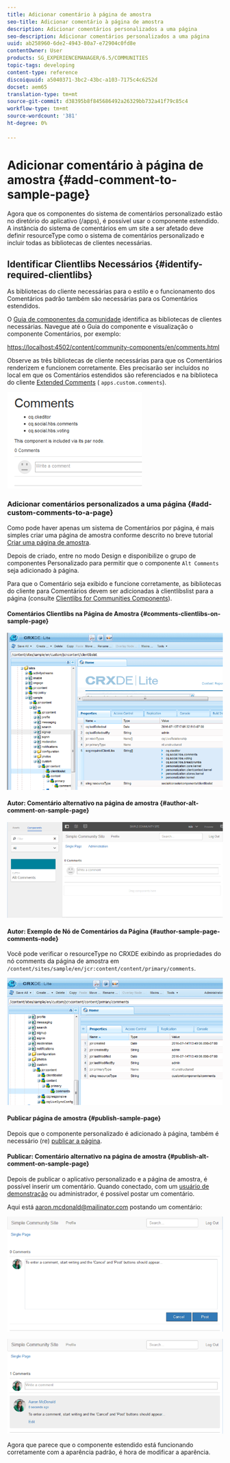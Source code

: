 ```yaml
---
title: Adicionar comentário à página de amostra
seo-title: Adicionar comentário à página de amostra
description: Adicionar comentários personalizados a uma página
seo-description: Adicionar comentários personalizados a uma página
uuid: ab258960-6de2-4943-80a7-e72904c0fd8e
contentOwner: User
products: SG_EXPERIENCEMANAGER/6.5/COMMUNITIES
topic-tags: developing
content-type: reference
discoiquuid: a5040371-3bc2-43bc-a103-7175c4c6252d
docset: aem65
translation-type: tm+mt
source-git-commit: d38395b8f845686492a26329bb732a41f79c85c4
workflow-type: tm+mt
source-wordcount: '381'
ht-degree: 0%

---
```



# Adicionar comentário à página de amostra {#add-comment-to-sample-page}

Agora que os componentes do sistema de comentários personalizado estão no diretório do aplicativo (/apps), é possível usar o componente estendido. A instância do sistema de comentários em um site a ser afetado deve definir resourceType como o sistema de comentários personalizado e incluir todas as bibliotecas de clientes necessárias.

## Identificar Clientlibs Necessários {#identify-required-clientlibs}

As bibliotecas do cliente necessárias para o estilo e o funcionamento dos Comentários padrão também são necessárias para os Comentários estendidos.

O [Guia de componentes da comunidade](/help/communities/components-guide.md) identifica as bibliotecas de clientes necessárias. Navegue até o Guia do componente e visualização o componente Comentários, por exemplo:

[https://localhost:4502/content/community-components/en/comments.html](https://localhost:4502/content/community-components/en/comments.html)

Observe as três bibliotecas de cliente necessárias para que os Comentários renderizem e funcionem corretamente. Eles precisarão ser incluídos no local em que os Comentários estendidos são referenciados e na biblioteca do cliente [Extended Comments](/help/communities/extend-create-components.md#create-a-client-library-folder) ( `apps.custom.comments`).

![comments-component1](assets/comments-component1.png)

### Adicionar comentários personalizados a uma página {#add-custom-comments-to-a-page}

Como pode haver apenas um sistema de Comentários por página, é mais simples criar uma página de amostra conforme descrito no breve tutorial [Criar uma página de amostra](/help/communities/create-sample-page.md).

Depois de criado, entre no modo Design e disponibilize o grupo de componentes Personalizado para permitir que o componente `Alt Comments` seja adicionado à página.

Para que o Comentário seja exibido e funcione corretamente, as bibliotecas do cliente para Comentários devem ser adicionadas à clientlibslist para a página (consulte [Clientlibs for Communities Components](/help/communities/clientlibs.md)).

#### Comentários Clientlibs na Página de Amostra {#comments-clientlibs-on-sample-page}

![comments-clientlibs-crxde](assets/comments-clientlibs-crxde.png)

#### Autor: Comentário alternativo na página de amostra {#author-alt-comment-on-sample-page}

![comentário alternativo](assets/alt-comment.png)

#### Autor: Exemplo de Nó de Comentários da Página {#author-sample-page-comments-node}

Você pode verificar o resourceType no CRXDE exibindo as propriedades do nó comments da página de amostra em `/content/sites/sample/en/jcr:content/content/primary/comments`.

![verify-comment-crxde](assets/verify-comment-crxde.png)

#### Publicar página de amostra {#publish-sample-page}

Depois que o componente personalizado é adicionado à página, também é necessário (re) [publicar a página](/help/communities/sites-console.md#publishing-the-site).

#### Publicar: Comentário alternativo na página de amostra {#publish-alt-comment-on-sample-page}

Depois de publicar o aplicativo personalizado e a página de amostra, é possível inserir um comentário. Quando conectado, com um [usuário de demonstração](/help/communities/tutorials.md#demo-users) ou administrador, é possível postar um comentário.

Aqui está aaron.mcdonald@mailinator.com postando um comentário:

![publish-alt-comment](assets/publish-alt-comment.png)

![publish-alt-comment1](assets/publish-alt-comment1.png)

Agora que parece que o componente estendido está funcionando corretamente com a aparência padrão, é hora de modificar a aparência.